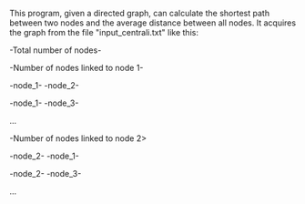 This program, given a directed graph, can calculate the shortest path between two nodes and the average distance between all nodes.
It acquires the graph from the file "input_centrali.txt" like this:

-Total number of nodes-

-Number of nodes linked to node 1-

-node_1- -node_2-

-node_1- -node_3-

...

-Number of nodes linked to node 2>

-node_2- -node_1-

-node_2- -node_3-

...
